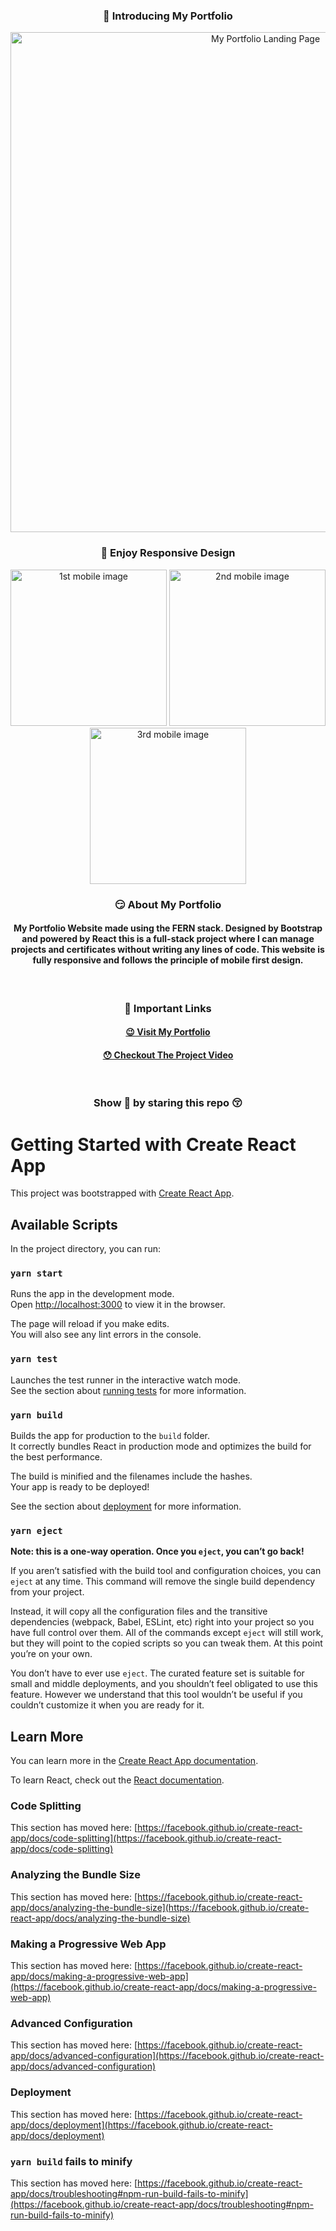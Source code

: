 <h3 align="center"> 🙋 Introducing My Portfolio </h3>

<p align="center"> <img src="https://user-images.githubusercontent.com/66327336/147860053-720a4aa0-a28a-468d-9f01-0046f2d4743c.png" alt="My Portfolio Landing Page" width="800px" /> </p>

### <p align="center"> 🥳 Enjoy Responsive Design </p>

<p align="center"> 
<img src="https://user-images.githubusercontent.com/66327336/147859900-67212f10-1136-423e-af88-c3fdb2cf1f44.png" width="250px" alt="1st mobile image" />
<img src="https://user-images.githubusercontent.com/66327336/147859903-c6c07d0b-66c5-4a25-9bc6-fe4000328cb0.png" width="250px" alt="2nd mobile image" />
<img src="https://user-images.githubusercontent.com/66327336/147859905-397f9ac0-71bd-4477-9304-33aa74024543.png" width="250px" alt="3rd mobile image" />
</p>

### <p align="center"> 😏 About My Portfolio </p>
#### <p align="center"> My Portfolio Website made using the FERN stack. Designed by Bootstrap and powered by React this is a full-stack project where I can manage projects and certificates without writing any lines of code. This website is fully responsive and follows the principle of mobile first design. </p>

<br />

### <p align="center"> 🤔 Important Links </p>
#### <p align="center"> [😉 Visit My Portfolio](https://www.samarpandasgupta.com/) </p>
#### <p align="center"> [😯 Checkout The Project Video](https://youtu.be/aZPmXAizpxw) </p>

<br />

### <p align="center"> Show 💝 by staring this repo 😚 </p>

# Getting Started with Create React App

This project was bootstrapped with [Create React App](https://github.com/facebook/create-react-app).

## Available Scripts

In the project directory, you can run:

### `yarn start`

Runs the app in the development mode.\
Open [http://localhost:3000](http://localhost:3000) to view it in the browser.

The page will reload if you make edits.\
You will also see any lint errors in the console.

### `yarn test`

Launches the test runner in the interactive watch mode.\
See the section about [running tests](https://facebook.github.io/create-react-app/docs/running-tests) for more information.

### `yarn build`

Builds the app for production to the `build` folder.\
It correctly bundles React in production mode and optimizes the build for the best performance.

The build is minified and the filenames include the hashes.\
Your app is ready to be deployed!

See the section about [deployment](https://facebook.github.io/create-react-app/docs/deployment) for more information.

### `yarn eject`

**Note: this is a one-way operation. Once you `eject`, you can’t go back!**

If you aren’t satisfied with the build tool and configuration choices, you can `eject` at any time. This command will remove the single build dependency from your project.

Instead, it will copy all the configuration files and the transitive dependencies (webpack, Babel, ESLint, etc) right into your project so you have full control over them. All of the commands except `eject` will still work, but they will point to the copied scripts so you can tweak them. At this point you’re on your own.

You don’t have to ever use `eject`. The curated feature set is suitable for small and middle deployments, and you shouldn’t feel obligated to use this feature. However we understand that this tool wouldn’t be useful if you couldn’t customize it when you are ready for it.

## Learn More

You can learn more in the [Create React App documentation](https://facebook.github.io/create-react-app/docs/getting-started).

To learn React, check out the [React documentation](https://reactjs.org/).

### Code Splitting

This section has moved here: [https://facebook.github.io/create-react-app/docs/code-splitting](https://facebook.github.io/create-react-app/docs/code-splitting)

### Analyzing the Bundle Size

This section has moved here: [https://facebook.github.io/create-react-app/docs/analyzing-the-bundle-size](https://facebook.github.io/create-react-app/docs/analyzing-the-bundle-size)

### Making a Progressive Web App

This section has moved here: [https://facebook.github.io/create-react-app/docs/making-a-progressive-web-app](https://facebook.github.io/create-react-app/docs/making-a-progressive-web-app)

### Advanced Configuration

This section has moved here: [https://facebook.github.io/create-react-app/docs/advanced-configuration](https://facebook.github.io/create-react-app/docs/advanced-configuration)

### Deployment

This section has moved here: [https://facebook.github.io/create-react-app/docs/deployment](https://facebook.github.io/create-react-app/docs/deployment)

### `yarn build` fails to minify

This section has moved here: [https://facebook.github.io/create-react-app/docs/troubleshooting#npm-run-build-fails-to-minify](https://facebook.github.io/create-react-app/docs/troubleshooting#npm-run-build-fails-to-minify)
